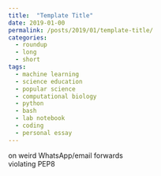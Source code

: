 ```yaml
---
title:  "Template Title"
date: 2019-01-00
permalink: /posts/2019/01/template-title/
categories: 
  - roundup
  - long
  - short
tags:
  - machine learning
  - science education
  - popular science
  - computational biology
  - python
  - bash
  - lab notebook
  - coding
  - personal essay
---
```


on weird WhatsApp/email forwards  
violating PEP8  
